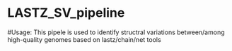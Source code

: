# LASTZ_SV_pipeline

#Usage: This pipele is used to identify structral variations between/among high-quality genomes based on lastz/chain/net tools
 
